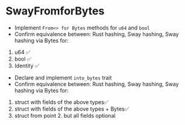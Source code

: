 # SwayFromforBytes

- Implement `From<> for Bytes` methods for `u64` and `bool`
- Confirm equivalence between: Rust hashing, Sway hashing, Sway hashing via Bytes for:

1. u64 ✅
2. bool ✅
3. Identity ✅

- Declare and implement `into_bytes` trait
- Confirm equivalence between: Rust hashing, Sway hashing, Sway hashing via Bytes for:

1. struct with fields of the above types✅
2. struct with fields of the above types + Bytes✅
3. struct from point 2. but all fields optional
